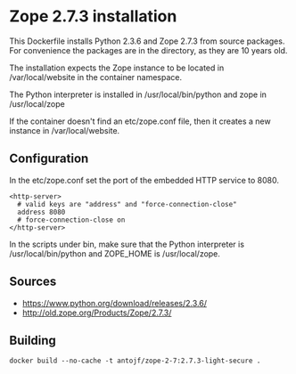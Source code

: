 Zope 2.7.3 installation
========================

This Dockerfile installs Python 2.3.6 and Zope 2.7.3 from source packages.
For convenience the packages are in the directory, as they are 10 years old.

The installation expects the Zope instance to be located in /var/local/website
in the container namespace.

The Python interpreter is installed in /usr/local/bin/python and zope in /usr/local/zope

If the container doesn't find an etc/zope.conf file, then it creates a new instance
in /var/local/website.

Configuration
-------------
In the etc/zope.conf set the port of the embedded HTTP service to 8080.
```
<http-server>
  # valid keys are "address" and "force-connection-close"
  address 8080
  # force-connection-close on
</http-server>
```
In the scripts under bin, make sure that the Python interpreter is /usr/local/bin/python
and ZOPE_HOME is /usr/local/zope.


Sources
-------
* https://www.python.org/download/releases/2.3.6/
* http://old.zope.org/Products/Zope/2.7.3/

Building
--------

```
docker build --no-cache -t antojf/zope-2-7:2.7.3-light-secure .
```